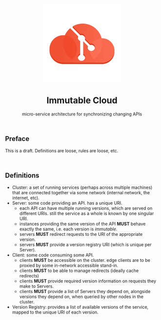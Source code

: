 <div align="center">

<img src="immutable-cloud.svg" width="256"/>

# Immutable Cloud

micro-service architecture for synchronizing changing APIs

</div>

<br>

## Preface

This is a draft. Definitions are loose, rules are loose, etc.

<br>

## Definitions

- Cluster: a set of running services (perhaps across multiple machines) that are connected together via some network (internal network, the internet, etc).
- Server: some code providing an API. has a unique URI.
  - each API can have multiple running versions, which are served on different URIs. still the service as a whole is known by one singular URI.
  - instances providing the same version of the API **MUST** behave exactly the same, i.e. each version is _immutable_.
  - servers **MUST** redirect requests to the URI of the appropriate version.
  - servers **MUST** provide a version registry URI (which is unique per Server).
- Client: some code consuming some API.
  - clients **MUST** be accessible on the cluster. edge clients are to be proxied by some in-network accessible stand-in.
  - clients **MUST** to be able to manage redirects (ideally cache redirects)
  - clients **MUST** provide required version information on requests they make to Servers.
  - clients **MUST** provide a list of Servers they depend on, alongside versions they depend on, when queried by other nodes in the cluster.
- Version Registry: provides a list of available versions of the service, mapped to the unique URI of each version.
